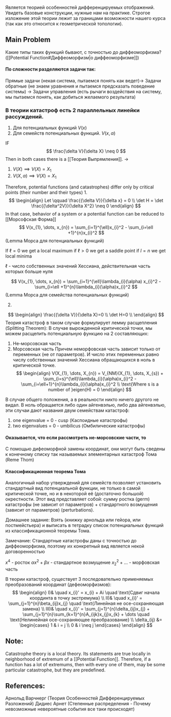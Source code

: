 Является теорией особенностей дифференцируемых отображений. Увидеть базовые конструкции, нужные нам на практике. Строгое изложение этой теории лежит за границами возможности нашего курса (так как это относится к геометрической топологии). 

## Main Problem
Какие типы таких функций бывают, с точностью до диффеоморфизма? ([[Potential Function#Диффеоморфизм|о диффеоморфизме]])

#### По сложности разделяются задачи так: 
Прямые задачи (некая система, пытаемся понять как ведет)→
Задачи обратные (не знаем уравнения и пытаемся предсказать поведение системы) →
Задачи управления (есть рычаги воздействия на систему, мы пытаемся понять, как добиться желаемого результата)

### В теории катастроф есть 2 параллельных линейки рассуждений.
1) Для потенциальных функций $V(x)$
2) Для семейств потенциальных функций. $V(x, \alpha)$

IF
$$
\frac{\delta V}{\delta X} \neq 0
$$
Then in both cases there is a [[Теория Выпрямления]]. $\to$
1) $V(X) \implies V(X) = X_{1}$
2) $V(X, \alpha) \implies V(X)=X_{1}$

Therefore, potential functions (and catastrophes) differ only by critical points (their number and their types)
1. 
$$
\begin{align}
Let \qquad \frac{{\delta V}}{\delta x} = 0 \\
\det H = \det \frac{{\delta^2V}}{\delta X^2} \neq 0
\end{align}
$$
In that case, behavior of a system or a potential function can be reduced to [[Морсофская Форма]]
$$
V(x_{1}, \dots, x_{n}) = \sum_{i=1}^{\ell}x_{i}^2 - \sum_{i=\ell +1}^{n}x_{i}^2
$$
(Lemma Морса для потенциальных функций)

If $\ell = 0$ we get a local maximum
if $\ell > 0$ we get a saddle point
if $l = n$ we get local minima

$\ell$ - число собственных значений Хессиана, действительная часть которых больше нуля


$$
V(x_{1}, \dots, x_{n}) = \sum_{i=1}^{\ell}\lambda_{i}(\alpha) x_{i}^2 - \sum_{i=\ell +1}^{n}\lambda_{i}(\alpha)x_{i}^2
$$
(Lemma Морса для семейства потенциальных функций)

2.
$$
\begin{align}
\frac{{\delta V}}{\delta X}=0 \\
\det H=0 \\
\end{align}
$$
Теория катастроф в таком случае формулирует лемму расщепления (Splitting Theorem):
В случае вырожденной критической точки, мы можем расщепить потенциальную функцию на 2 составляющих: 
1) Не-морсовская часть
2) Морсовская часть
Причем неморфовская часть зависит только от переменных (не от параметров). И число этих переменных равно числу собственных значений Хессиана обращающихся в ноль в критической точке.
$$
\begin{align}
V(X_{1}, \dots, X_{n}) = V_{NM}(X_{1}, \dots, X_{s}) + \sum_{i=s}^{\ell}\lambda_{i}(\alpha)x_{i}^2 - \sum_{i=\ell+1}^{n}\lambda_{i}(\alpha)x_{i}^2 \\
\text{Where s is a number of }eigen(H)  = 0
\end{align}
$$

В случае общего положения, а в реальности никто ничего другого не видал. В ноль обращается либо один айгенвэлью, либо два айгенвэлью, эти случаи дают названия двум семействам катастроф: 
1) one eigenvalue = 0 - cusp (Каспоидные катастрофы)
2) two eigenvalues = 0 - umbilicus (Омбилические катастрофы)

#### Оказывается, что если рассмотреть не-морсовские части, то 
C помощью дифеоморфной замены координат, они могут быть сведены к конечному списку так называемых элементарных катастроф Тома (Reme Thom)


#### Классификационная теорема Тома
Аналогичный набор утверждений для семейств позволяет установить стандартный вид потенциальной функции, не только в самой критической точке, но и в некоторой её (достаточно большой) окрестности. Этот вид представляет собой: 
сумму ростка (germ) катастрофы (не зависит от параметров) + стандартного возмущения (зависит от параметров) (perturbations).

Домашнее задание: 
Взять (книжку арнольда или гейора, или постмейстьера) и выписать в тетрадку список потенциальных функций из классификационной теоремы Тома.

Замечание: 
Стандартные катастрофы даны с точностью до диффеоморфизма, поэтому их конкретный вид является некой договоренностью

$x^4$ - росток
$\alpha x^2 + \beta  x$ - стандартное возмущение
$x_{2}^2 + \dots$ - морфовская часть

В теории катастроф, существует 3 последовательно применяемых преобразований координат (дефеоморфизмов): 
$$
\begin{align}
I)& \quad x_{i}' = x_{i} + Ai \quad \text{Сдвиг начала координта в точку экстремума} \\
II)& \quad x_{i}' = \sum_{j=1}^{n}\beta_{ij}x_{j} \quad \text{Линейная не осе-сохраняющая замена}  \\
III)& \quad x_{i}' = \sum_{j=1}^{n}\delta_{ij}x_{j} + \sum_{j=1}^{n}\sum_{k=1}^{n}A_{ijk}x_{j}x_{k} + \dots \quad \text{Нелинейная осе-сохраняющее преобразование} \\
\delta_{ij} &= \begin{cases}
1  & i = j \\
0  & i \neq j
\end{cases}
\end{align}
$$


## Note:
Catastrophe theory is a local theory. Its statements are true locally in neighborhood of extremum of a  [[Potential Function]]. Therefore, if a function has a lot of extremums, then with every one of them, may be some particular catastrophe, but they are predefined.
## References:
Арнольд Варчнерг (Теория Особенностей Дифференцируемых Разложений)
Дидиес Арнет (Степенные распределения - Почему невозможные невероятные события все таки происходят)